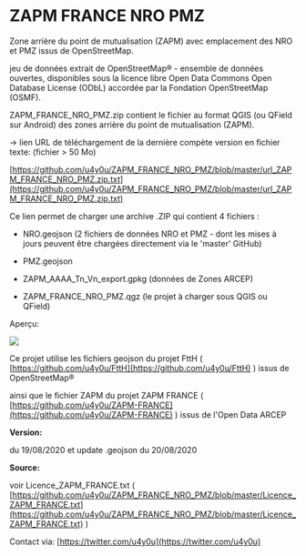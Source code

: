 # ZAPM FRANCE NRO PMZ

Zone arrière du point de mutualisation (ZAPM) avec emplacement des NRO et PMZ issus de OpenStreetMap.

jeu de données extrait de OpenStreetMap® - ensemble de données ouvertes, disponibles sous la licence libre Open Data Commons Open Database License (ODbL) accordée par la Fondation OpenStreetMap (OSMF).

ZAPM\_FRANCE\_NRO\_PMZ.zip contient le fichier au format QGIS (ou QField sur Android) des zones arrière du point de mutualisation (ZAPM).

-> lien URL de téléchargement de la dernière compète version en fichier texte: (fichier > 50 Mo)

[https://github.com/u4y0u/ZAPM_FRANCE_NRO_PMZ/blob/master/url_ZAPM_FRANCE_NRO_PMZ.zip.txt](https://github.com/u4y0u/ZAPM_FRANCE_NRO_PMZ/blob/master/url_ZAPM_FRANCE_NRO_PMZ.zip.txt)

Ce lien permet de charger une archive .ZIP qui contient 4 fichiers : 

- NRO.geojson (2 fichiers de données NRO et PMZ - dont les mises à jours peuvent être chargées directement via le 'master' GitHub)
- PMZ.geojson

- ZAPM_AAAA_Tn_Vn_export.gpkg (données de Zones ARCEP)

- ZAPM_FRANCE_NRO_PMZ.qgz (le projet à charger sous QGIS ou QField)


Aperçu:

![](https://user-images.githubusercontent.com/54479065/90338091-5f727f00-dfe7-11ea-9a2f-c5e7d17cf2ca.png)

Ce projet utilise les fichiers geojson du projet FttH ( [https://github.com/u4y0u/FttH](https://github.com/u4y0u/FttH) ) issus de OpenStreetMap®

ainsi que le fichier ZAPM du projet ZAPM FRANCE ( [https://github.com/u4y0u/ZAPM-FRANCE](https://github.com/u4y0u/ZAPM-FRANCE) ) issus de l'Open Data ARCEP

**Version:**

du 19/08/2020 et update .geojson du 20/08/2020

**Source:**

voir Licence\_ZAPM\_FRANCE.txt ( [https://github.com/u4y0u/ZAPM_FRANCE_NRO_PMZ/blob/master/Licence_ZAPM_FRANCE.txt](https://github.com/u4y0u/ZAPM_FRANCE_NRO_PMZ/blob/master/Licence_ZAPM_FRANCE.txt) )

Contact via: [https://twitter.com/u4y0u](https://twitter.com/u4y0u)
